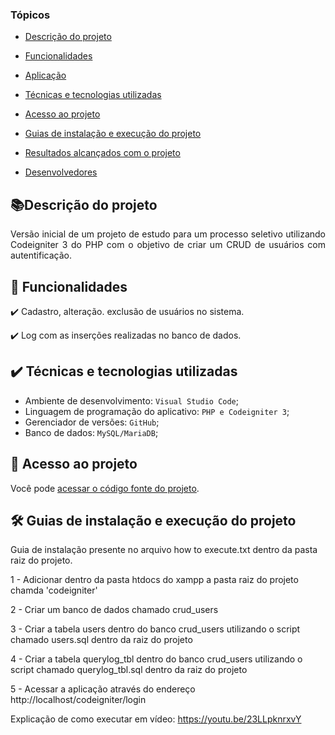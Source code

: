 <a name="ancora"></a>

### Tópicos 

- [Descrição do projeto](#descrição-do-projeto)

- [Funcionalidades](#funcionalidades)

- [Aplicação](#aplicação)

- [Técnicas e tecnologias utilizadas](#tecnologias-utilizadas)

- [Acesso ao projeto](#acesso-ao-projeto)

- [Guias de instalação e execução do projeto](#guia_instalacao)

- [Resultados alcançados com o projeto](#resultados_alcancados)

- [Desenvolvedores](#desenvolvedores)

<a id="descrição-do-projeto"></a>

## 📚Descrição do projeto 

<p align="justify">
 Versão inicial de um projeto de estudo para um processo seletivo utilizando Codeigniter 3 do PHP com o objetivo de criar um CRUD de usuários com autentificação.
</p>


<a id="funcionalidades"></a>

## 🔨 Funcionalidades

✔️ Cadastro, alteração. exclusão de usuários no sistema.

✔️ Log com as inserções realizadas no banco de dados.


## ✔️ Técnicas e tecnologias utilizadas

-  Ambiente de desenvolvimento: `` Visual Studio Code ``;
-  Linguagem de programação do aplicativo: ``PHP e Codeigniter 3``;
-  Gerenciador de versões: ``GitHub``;
-  Banco de dados: ``MySQL/MariaDB``;
 
 <a id="acesso-ao-projeto"></a>

## 📁 Acesso ao projeto

Você pode [acessar o código fonte do projeto](https://github.com/leobonkoski/codeignite).

 
 <a id="guia_instalacao"></a>

## 🛠️ Guias de instalação e execução do projeto

Guia de instalação presente no arquivo how to execute.txt dentro da pasta raiz do projeto.

1 - Adicionar dentro da pasta htdocs do xampp a pasta raiz do projeto chamda 'codeigniter'

2 - Criar um banco de dados chamado crud_users

3 - Criar a tabela users dentro do banco crud_users utilizando o script chamado users.sql dentro da raiz do projeto

4 - Criar a tabela querylog_tbl dentro do banco crud_users utilizando o script chamado querylog_tbl.sql dentro da raiz do projeto

5 - Acessar a aplicação através do endereço http://localhost/codeigniter/login


 Explicação de como executar em vídeo:
 https://youtu.be/23LLpknrxvY



